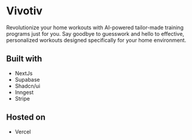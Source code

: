 # Vivotiv

Revolutionize your home workouts with AI-powered tailor-made training programs just for you. Say goodbye to guesswork and hello to effective, personalized workouts designed specifically for your home environment.

## Built with

- NextJs
- Supabase
- Shadcn/ui
- Inngest
- Stripe

## Hosted on

- Vercel
